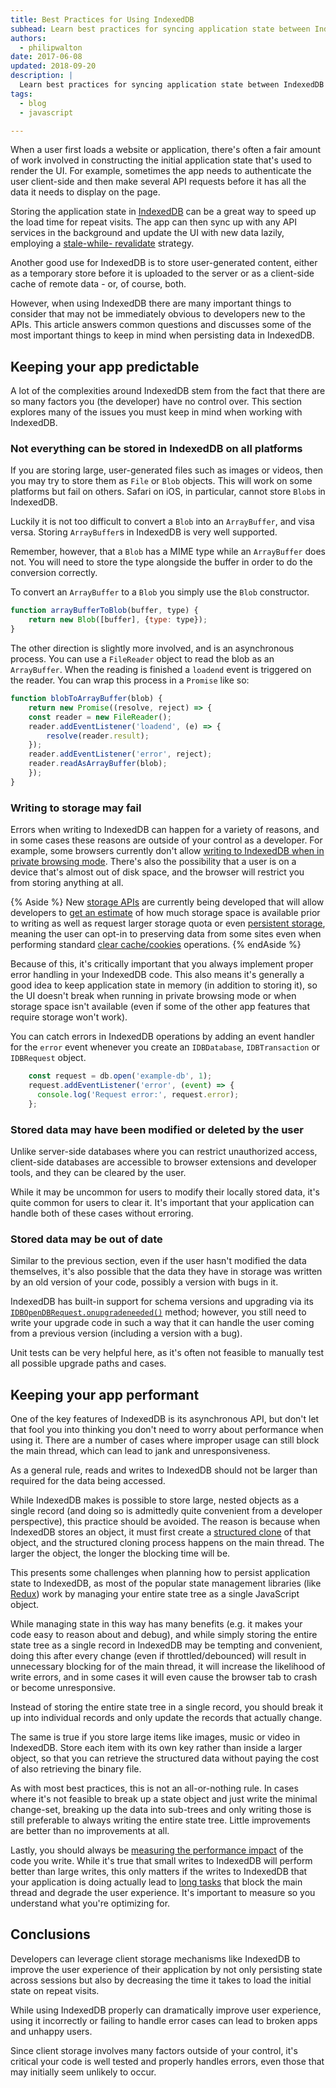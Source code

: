 ```yaml
---
title: Best Practices for Using IndexedDB 
subhead: Learn best practices for syncing application state between IndexedDB an popular state management libraries.
authors:
  - philipwalton
date: 2017-06-08 
updated: 2018-09-20
description: |
  Learn best practices for syncing application state between IndexedDB an popular state management libraries.
tags:
  - blog
  - javascript

---
```


When a user first loads a website or application, there's often a fair amount of
work involved in constructing the initial application state that's used to
render the UI. For example, sometimes the app needs to authenticate the user
client-side and then make several API requests before it has all the data it
needs to display on the page.

Storing the application state in
[IndexedDB](https://developer.mozilla.org/docs/Web/API/IndexedDB_API)
can be a great way to speed up the load time for
repeat visits. The app can then sync up with any API services in the background
and update the UI with new data lazily, employing a [stale-while-
revalidate](https://www.mnot.net/blog/2007/12/12/stale) strategy.

Another good use for IndexedDB is to store user-generated content, either as a temporary store
before it is uploaded to the server or as a client-side cache of remote data - or, of course, both.

However, when using IndexedDB there are many important things to consider that
may not be immediately obvious to developers new to the APIs. This article
answers common questions and discusses some of the most important things to keep
in mind when persisting data in IndexedDB.

## Keeping your app predictable

A lot of the complexities around IndexedDB stem from the fact that there are so
many factors you (the developer) have no control over. This section explores
many of the issues you must keep in mind when working with IndexedDB.

### Not everything can be stored in IndexedDB on all platforms

If you are storing large, user-generated files such as images or videos, then you may try to store
them as `File` or `Blob` objects. This will work on some platforms but fail on others. Safari on
iOS, in particular, cannot store `Blob`s in IndexedDB.

Luckily it is not too difficult to convert a `Blob` into an `ArrayBuffer`, and visa versa. Storing
`ArrayBuffer`s in IndexedDB is very well supported.

Remember, however, that a `Blob` has a MIME type while an `ArrayBuffer` does not. You will need to
store the type alongside the buffer in order to do the conversion correctly.

To convert an `ArrayBuffer` to a `Blob` you simply use the `Blob` constructor.


```js
function arrayBufferToBlob(buffer, type) {
    return new Blob([buffer], {type: type});
}
```


The other direction is slightly more involved, and is an asynchronous process. You can use a
`FileReader` object to read the blob as an `ArrayBuffer`. When the reading is finished a `loadend`
event is triggered on the reader. You can wrap this process in a `Promise` like so:


```js
function blobToArrayBuffer(blob) {
    return new Promise((resolve, reject) => {
    const reader = new FileReader();
    reader.addEventListener('loadend', (e) => {
        resolve(reader.result);
    });
    reader.addEventListener('error', reject);
    reader.readAsArrayBuffer(blob);
    });
}
```

### Writing to storage may fail

Errors when writing to IndexedDB can happen for a variety of reasons, and in
some cases these reasons are outside of your control as a developer. For
example, some browsers currently don't allow [writing to IndexedDB when in
private browsing mode](https://developer.mozilla.org/docs/Web/API/IndexedDB_API#Browser_compatibility).
There's also the possibility that a user is on a device that's almost out
of disk space, and the browser will restrict you from storing anything at all.

{% Aside %}
  New <a href="https://storage.spec.whatwg.org/">storage APIs</a> are currently
  being developed that will allow developers to <a
  href="https://storage.spec.whatwg.org/#usage-and-quota">get an estimate</a> of
  how much storage space is available prior to writing as well as request larger
  storage quota or even <a
  href="https://storage.spec.whatwg.org/#persistence">persistent storage</a>,
  meaning the user can opt-in to preserving data from some sites even when
  performing standard <a
  href="https://support.google.com/accounts/answer/32050">clear
  cache/cookies</a> operations.
{% endAside %}

Because of this, it's critically important that you always implement proper
error handling in your IndexedDB code. This also means it's generally a good
idea to keep application state in memory (in addition to storing it), so the UI
doesn't break when running in private browsing mode or when storage space isn't
available (even if some of the other app features that require storage won't
work).

You can catch errors in IndexedDB operations by adding an event handler for the `error` event
whenever you create an `IDBDatabase`, `IDBTransaction` or `IDBRequest` object.

```js
    const request = db.open('example-db', 1);
    request.addEventListener('error', (event) => {
      console.log('Request error:', request.error);
    };
```


### Stored data may have been modified or deleted by the user

Unlike server-side databases where you can restrict unauthorized access,
client-side databases are accessible to browser extensions and developer tools,
and they can be cleared by the user.

While it may be uncommon for users to modify their locally stored data, it's
quite common for users to clear it. It's important that your application can
handle both of these cases without erroring.

### Stored data may be out of date

Similar to the previous section, even if the user hasn't modified the data
themselves, it's also possible that the data they have in storage was written by
an old version of your code, possibly a version with bugs in it.

IndexedDB has built-in support for schema versions and upgrading via its
[`IDBOpenDBRequest.onupgradeneeded()`](https://developer.mozilla.org/docs/Web/API/IDBOpenDBRequest/onupgradeneeded)
method; however, you still need to write your upgrade code in such a way that
it can handle the user coming from a previous version (including a version
with a bug).

Unit tests can be very helpful here, as it's often not feasible to manually test
all possible upgrade paths and cases.

## Keeping your app performant

One of the key features of IndexedDB is its asynchronous API, but don't let that
fool you into thinking you don't need to worry about performance when using it.
There are a number of cases where improper usage can still block the main
thread, which can lead to jank and unresponsiveness.

As a general rule, reads and writes to IndexedDB should not be larger than
required for the data being accessed.

While IndexedDB makes is possible to store large, nested objects as a single
record (and doing so is admittedly quite convenient from a developer
perspective), this practice should be avoided. The reason is because when
IndexedDB stores an object, it must first create a [structured
clone](https://developer.mozilla.org/docs/Web/API/Web_Workers_API/Structured_clone_algorithm)
of that object, and the structured cloning process happens on the main
thread. The larger the object, the longer the blocking time will be.

This presents some challenges when planning how to persist application state
to IndexedDB, as most of the popular state management libraries (like
[Redux](http://redux.js.org/)) work by managing your entire state tree as
a single JavaScript object.

While managing state in this way has many benefits (e.g. it makes your code easy
to reason about and debug), and while simply storing the entire state tree as a
single record in IndexedDB may be tempting and convenient, doing this after
every change (even if throttled/debounced) will result in unnecessary blocking
for of the main thread, it will increase the likelihood of write errors, and in
some cases it will even cause the browser tab to crash or become unresponsive.

Instead of storing the entire state tree in a single record, you should break it
up into individual records and only update the records that actually change.

The same is true if you store large items like images, music or video in IndexedDB. Store each item
with its own key rather than inside a larger object, so that you can retrieve the structured data
without paying the cost of also retrieving the binary file.

As with most best practices, this is not an all-or-nothing rule. In cases where
it's not feasible to break up a state object and just write the minimal
change-set, breaking up the data into sub-trees and only writing those is still
preferable to always writing the entire state tree. Little improvements are
better than no improvements at all.

Lastly, you should always be [measuring the performance
impact](https://developers.google.com/web/updates/2017/06/user-centric-performance-metrics) of the code you
write. While it's true that small writes to IndexedDB will perform better than
large writes, this only matters if the writes to IndexedDB that your application
is doing actually lead to
[long tasks](https://developers.google.com/web/updates/2017/06/user-centric-performance-metrics#long_tasks)
that block the main thread and degrade the user experience. It's important to
measure so you understand what you're optimizing for.

## Conclusions

Developers can leverage client storage mechanisms like IndexedDB to improve the
user experience of their application by not only persisting state across
sessions but also by decreasing the time it takes to load the initial state on
repeat visits.

While using IndexedDB properly can dramatically improve user experience, using
it incorrectly or failing to handle error cases can lead to broken apps and
unhappy users.

Since client storage involves many factors outside of your control, it's
critical your code is well tested and properly handles errors, even those that
may initially seem unlikely to occur.

